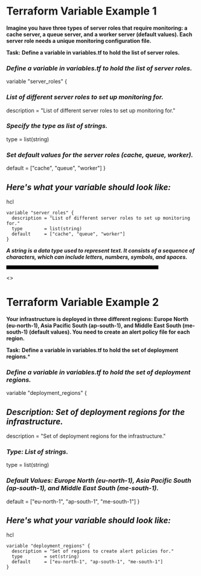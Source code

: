 
# **Terraform Variable Example 1**

**Imagine you have three types of server roles that require monitoring: a cache server, a queue server, and a worker server (default values). Each server role needs a unique monitoring configuration file.**

**Task:**
**Define a variable in variables.tf to hold the list of server roles.**


### ***Define a variable in variables.tf to hold the list of server roles.***
variable "server_roles" {
  ### ***List of different server roles to set up monitoring for.***
  description = "List of different server roles to set up monitoring for."
  
  ### ***Specify the type as list of strings.***
  type        = list(string)
  
  ### ***Set default values for the server roles (cache, queue, worker).***
  default     = ["cache", "queue", "worker"]
}


## ***Here's what your variable should look like:***

hcl
```
variable "server_roles" {
  description = "List of different server roles to set up monitoring for."
  type        = list(string)
  default     = ["cache", "queue", "worker"]
}
```
***A string is a data type used to represent text. It consists of a sequence of characters, which can include letters, numbers, symbols, and spaces.***



<hr style="width: 80%; height: 10px; background-color: black;">


<>
# **Terraform Variable Example 2**

**Your infrastructure is deployed in three different regions: Europe North (eu-north-1), Asia Pacific South (ap-south-1), and Middle East South (me-south-1) (default values). You need to create an alert policy file for each region.**

**Task:**
**Define a variable in variables.tf to hold the set of deployment regions.***



### ***Define a variable in variables.tf to hold the set of deployment regions.***
variable "deployment_regions" {
  
## ***Description: Set of deployment regions for the infrastructure.***
description = "Set of deployment regions for the infrastructure."
  
### ***Type: List of strings.***
type        = list(string)
  
### ***Default Values: Europe North (eu-north-1), Asia Pacific South (ap-south-1), and Middle East South (me-south-1).***
default     = ["eu-north-1", "ap-south-1", "me-south-1"]
}


## ***Here's what your variable should look like:***
hcl
```
variable "deployment_regions" {
  description = "Set of regions to create alert policies for."
  type        = set(string)
  default     = ["eu-north-1", "ap-south-1", "me-south-1"]
}
```

